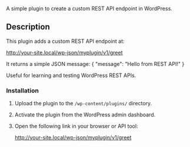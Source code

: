 
A simple plugin to create a custom REST API endpoint in WordPress.

## Description

This plugin adds a custom REST API endpoint at:

http://your-site.local/wp-json/myplugin/v1/greet

It returns a simple JSON message:
{
  "message": "Hello from REST API!"
}

Useful for learning and testing WordPress REST APIs.

### Installation

1. Upload the plugin to the `/wp-content/plugins/` directory.
2. Activate the plugin from the WordPress admin dashboard.
3. Open the following link in your browser or API tool:

   http://your-site.local/wp-json/myplugin/v1/greet


